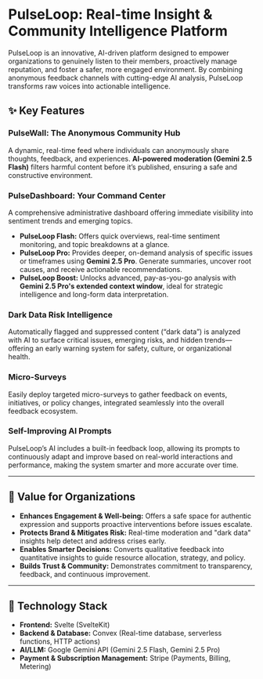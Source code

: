 # PulseLoop: Real-time Insight & Community Intelligence Platform

PulseLoop is an innovative, AI-driven platform designed to empower organizations to genuinely listen to their members, proactively manage reputation, and foster a safer, more engaged environment. By combining anonymous feedback channels with cutting-edge AI analysis, PulseLoop transforms raw voices into actionable intelligence.

## ✨ **Key Features**

### **PulseWall: The Anonymous Community Hub**

A dynamic, real-time feed where individuals can anonymously share thoughts, feedback, and experiences. **AI-powered moderation (Gemini 2.5 Flash)** filters harmful content before it’s published, ensuring a safe and constructive environment.

### **PulseDashboard: Your Command Center**

A comprehensive administrative dashboard offering immediate visibility into sentiment trends and emerging topics.

* **PulseLoop Flash:** Offers quick overviews, real-time sentiment monitoring, and topic breakdowns at a glance.
* **PulseLoop Pro:** Provides deeper, on-demand analysis of specific issues or timeframes using **Gemini 2.5 Pro**. Generate summaries, uncover root causes, and receive actionable recommendations.
* **PulseLoop Boost:** Unlocks advanced, pay-as-you-go analysis with **Gemini 2.5 Pro's extended context window**, ideal for strategic intelligence and long-form data interpretation.

### **Dark Data Risk Intelligence**

Automatically flagged and suppressed content (“dark data”) is analyzed with AI to surface critical issues, emerging risks, and hidden trends—offering an early warning system for safety, culture, or organizational health.

### **Micro-Surveys**

Easily deploy targeted micro-surveys to gather feedback on events, initiatives, or policy changes, integrated seamlessly into the overall feedback ecosystem.

### **Self-Improving AI Prompts**

PulseLoop’s AI includes a built-in feedback loop, allowing its prompts to continuously adapt and improve based on real-world interactions and performance, making the system smarter and more accurate over time.

---

## 🎯 **Value for Organizations**

* **Enhances Engagement & Well-being:** Offers a safe space for authentic expression and supports proactive interventions before issues escalate.
* **Protects Brand & Mitigates Risk:** Real-time moderation and "dark data" insights help detect and address crises early.
* **Enables Smarter Decisions:** Converts qualitative feedback into quantitative insights to guide resource allocation, strategy, and policy.
* **Builds Trust & Community:** Demonstrates commitment to transparency, feedback, and continuous improvement.

---

## 🚀 **Technology Stack**

* **Frontend:** Svelte (SvelteKit)
* **Backend & Database:** Convex (Real-time database, serverless functions, HTTP actions)
* **AI/LLM:** Google Gemini API (Gemini 2.5 Flash, Gemini 2.5 Pro)
* **Payment & Subscription Management:** Stripe (Payments, Billing, Metering)
